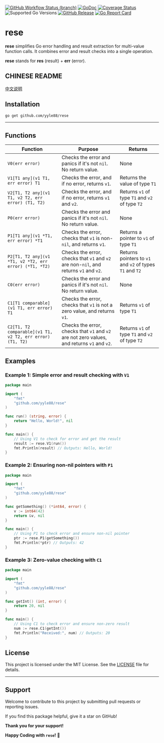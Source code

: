 [![GitHub Workflow Status (branch)](https://img.shields.io/github/actions/workflow/status/yyle88/rese/release.yml?branch=main&label=BUILD)](https://github.com/yyle88/rese/actions/workflows/release.yml?query=branch%3Amain)
[![GoDoc](https://pkg.go.dev/badge/github.com/yyle88/rese)](https://pkg.go.dev/github.com/yyle88/rese)
[![Coverage Status](https://img.shields.io/coveralls/github/yyle88/rese/master.svg)](https://coveralls.io/github/yyle88/rese?branch=main)
![Supported Go Versions](https://img.shields.io/badge/Go-1.22%2C%201.23-lightgrey.svg)
[![GitHub Release](https://img.shields.io/github/release/yyle88/rese.svg)](https://github.com/yyle88/rese/releases)
[![Go Report Card](https://goreportcard.com/badge/github.com/yyle88/rese)](https://goreportcard.com/report/github.com/yyle88/rese)

# rese

**rese** simplifies Go error handling and result extraction for multi-value function calls. It combines error and result checks into a single operation.

**rese** stands for **res** (result) + **err** (error).

## CHINESE README

[中文说明](README.zh.md)

## Installation

```bash
go get github.com/yyle88/rese
```

---

## Functions

| Function                                                  | Purpose                                                                                     | Returns                                                  |
|-----------------------------------------------------------|---------------------------------------------------------------------------------------------|----------------------------------------------------------|
| `V0(err error)`                                           | Checks the error and panics if it's not `nil`. No return value.                             | None                                                     |
| `V1[T1 any](v1 T1, err error) T1`                         | Checks the error, and if no error, returns `v1`.                                            | Returns the value of type `T1`                           |
| `V2[T1, T2 any](v1 T1, v2 T2, err error) (T1, T2)`        | Checks the error, and if no error, returns `v1` and `v2`.                                   | Returns `v1` of type `T1` and `v2` of type `T2`          |
| `P0(err error)`                                           | Checks the error and panics if it's not `nil`. No return value.                             | None                                                     |
| `P1[T1 any](v1 *T1, err error) *T1`                       | Checks the error, checks that `v1` is non-`nil`, and returns `v1`.                          | Returns a pointer to `v1` of type `T1`                   |
| `P2[T1, T2 any](v1 *T1, v2 *T2, err error) (*T1, *T2)`    | Checks the error, checks that `v1` and `v2` are non-`nil`, and returns `v1` and `v2`.       | Returns pointers to `v1` and `v2` of types `T1` and `T2` |
| `C0(err error)`                                           | Checks the error and panics if it's not `nil`. No return value.                             | None                                                     |
| `C1[T1 comparable](v1 T1, err error) T1`                  | Checks the error, checks that `v1` is not a zero value, and returns `v1`.                   | Returns `v1` of type `T1`                                |
| `C2[T1, T2 comparable](v1 T1, v2 T2, err error) (T1, T2)` | Checks the error, checks that `v1` and `v2` are not zero values, and returns `v1` and `v2`. | Returns `v1` of type `T1` and `v2` of type `T2`          |

## Examples

### Example 1: Simple error and result checking with `V1`

```go
package main

import (
	"fmt"
	"github.com/yyle88/rese"
)

func run() (string, error) {
	return "Hello, World!", nil
}

func main() {
	// Using V1 to check for error and get the result
	result := rese.V1(run()) 
	fmt.Println(result) // Outputs: Hello, World!
}
```

### Example 2: Ensuring non-nil pointers with `P1`

```go
package main

import (
	"fmt"
	"github.com/yyle88/rese"
)

func getSomething() (*int64, error) {
	v := int64(42)
	return &v, nil
}

func main() {
	// Using P1 to check error and ensure non-nil pointer
	ptr := rese.P1(getSomething()) 
	fmt.Println(*ptr) // Outputs: 42
}
```

### Example 3: Zero-value checking with `C1`

```go
package main

import (
	"fmt"
	"github.com/yyle88/rese"
)

func getInt() (int, error) {
	return 20, nil
}

func main() {
	// Using C1 to check error and ensure non-zero result
	num := rese.C1(getInt())
	fmt.Println("Received:", num) // Outputs: 20
}
```

## License

This project is licensed under the MIT License. See the [LICENSE](LICENSE) file for details.

---

## Support

Welcome to contribute to this project by submitting pull requests or reporting issues.

If you find this package helpful, give it a star on GitHub!

**Thank you for your support!**

**Happy Coding with `rese`!** 🎉
